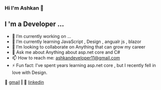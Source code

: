 ### Hi I'm Ashkan 👋

## I 'm a Developer ...

- 🔭 I’m currently working on ...
- 🌱 I’m currently learning JavaScript , Design , angualr js , blazor
- 👯 I’m looking to collaborate on Anything that can grow my career
- 💬 Ask me about Anything about asp.net core and C#
- 📫 How to reach me: ashkandeveloper11@gmail.com
- ⚡ Fun fact: I've spent years learning asp.net core , but I recently fell in love with Design.

📧 [gmail][gmail] **|** 
👔 [linkedin][linkedin]

[gmail]: mailto:ashkandeveloper11@gmail.com
[linkedin]: https://linkedin.com/in/ashkannoori
